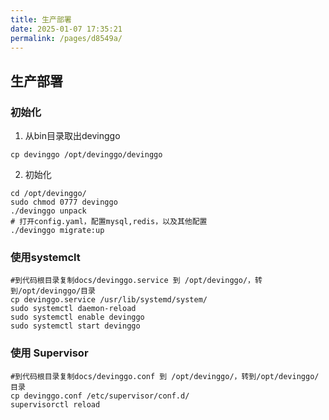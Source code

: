 ```yaml
---
title: 生产部署
date: 2025-01-07 17:35:21
permalink: /pages/d8549a/
---
```

## 生产部署

### 初始化

1. 从bin目录取出devinggo

```
cp devinggo /opt/devinggo/devinggo
```
2. 初始化

```
cd /opt/devinggo/
sudo chmod 0777 devinggo
./devinggo unpack 
# 打开config.yaml，配置mysql,redis，以及其他配置
./devinggo migrate:up
```

### 使用systemclt 

```
#到代码根目录复制docs/devinggo.service 到 /opt/devinggo/，转到/opt/devinggo/目录
cp devinggo.service /usr/lib/systemd/system/
sudo systemctl daemon-reload
sudo systemctl enable devinggo
sudo systemctl start devinggo
```

### 使用 Supervisor

```
#到代码根目录复制docs/devinggo.conf 到 /opt/devinggo/，转到/opt/devinggo/目录
cp devinggo.conf /etc/supervisor/conf.d/
supervisorctl reload
```
